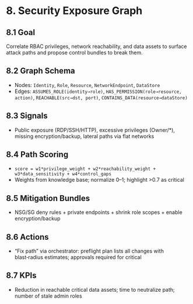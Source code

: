 # 8. Security Exposure Graph

## 8.1 Goal
Correlate RBAC privileges, network reachability, and data assets to surface attack paths and propose control bundles to break them.

## 8.2 Graph Schema
- Nodes: `Identity`, `Role`, `Resource`, `NetworkEndpoint`, `DataStore`
- Edges: `ASSUMES_ROLE(identity→role)`, `HAS_PERMISSION(role→resource, action)`, `REACHABLE(src→dst, port)`, `CONTAINS_DATA(resource→dataStore)`

## 8.3 Signals
- Public exposure (RDP/SSH/HTTP), excessive privileges (Owner/*), missing encryption/backup, lateral paths via flat networks

## 8.4 Path Scoring
- `score = w1*privilege_weight + w2*reachability_weight + w3*data_sensitivity + w4*control_gaps`
- Weights from knowledge base; normalize 0–1; highlight >0.7 as critical

## 8.5 Mitigation Bundles
- NSG/SG deny rules + private endpoints + shrink role scopes + enable encryption/backup

## 8.6 Actions
- “Fix path” via orchestrator: preflight plan lists all changes with blast‑radius estimates; approvals required for critical

## 8.7 KPIs
- Reduction in reachable critical data assets; time to neutralize path; number of stale admin roles
